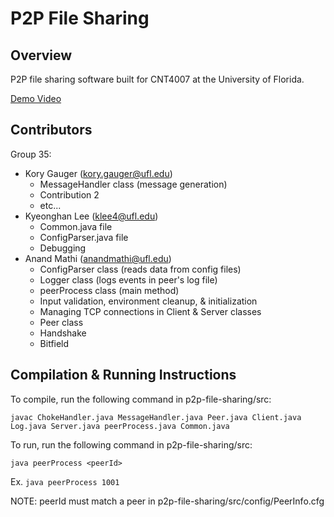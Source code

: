 # P2P File Sharing

## Overview
P2P file sharing software built for CNT4007 at the University of Florida.

[Demo Video]()

## Contributors
Group 35:
- Kory Gauger (kory.gauger@ufl.edu)
  - MessageHandler class (message generation)
  - Contribution 2
  - etc...
- Kyeonghan Lee (klee4@ufl.edu)
  - Common.java file
  - ConfigParser.java file
  - Debugging
- Anand Mathi (anandmathi@ufl.edu)
  - ConfigParser class (reads data from config files)
  - Logger class (logs events in peer's log file)
  - peerProcess class (main method)
  - Input validation, environment cleanup, & initialization
  - Managing TCP connections in Client & Server classes
  - Peer class
  - Handshake
  - Bitfield

## Compilation & Running Instructions
To compile, run the following command in p2p-file-sharing/src:

`javac ChokeHandler.java MessageHandler.java Peer.java Client.java Log.java Server.java peerProcess.java Common.java`

To run, run the following command in p2p-file-sharing/src:

`java peerProcess <peerId>`

Ex. `java peerProcess 1001`

NOTE: peerId must match a peer in p2p-file-sharing/src/config/PeerInfo.cfg
